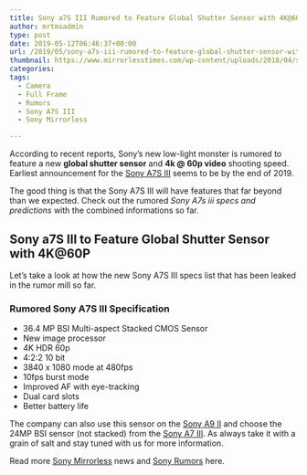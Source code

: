 ```yaml
---
title: Sony a7S III Rumored to Feature Global Shutter Sensor with 4K@60P
author: mrtmsadmin
type: post
date: 2019-05-12T06:46:37+00:00
url: /2019/05/sony-a7s-iii-rumored-to-feature-global-shutter-sensor-with-4k60p/
thumbnail: https://www.mirrorlesstimes.com/wp-content/uploads/2018/04/sony-a7s-iii-announcement.jpg
categories:
tags:
  - Camera
  - Full Frame
  - Rumors
  - Sony A7S III
  - Sony Mirrorless

---
```

According to recent reports, Sony’s new low-light monster is rumored to feature a new **global shutter sensor** and **4k @ 60p video** shooting speed. Earliest announcement for the [Sony A7S III][1] seems to be by the end of 2019.

The good thing is that the Sony A7S III will have features that far beyond than we expected. Check out the rumored _Sony A7s iii specs and predictions_ with the combined informations so far.<!--more-->

## Sony a7S III to Feature Global Shutter Sensor with 4K@60P

Let’s take a look at how the new Sony A7S III specs list that has been leaked in the rumor mill so far.

### Rumored Sony A7S III Specification

  * 36.4 MP BSI Multi-aspect Stacked CMOS Sensor
  * New image processor
  * 4K HDR 60p
  * 4:2:2 10 bit
  * 3840 x 1080 mode at 480fps
  * 10fps burst mode
  * Improved AF with eye-tracking
  * Dual card slots
  * Better battery life

The company can also use this sensor on the [Sony A9 II][2] and choose the 24MP BSI sensor (not stacked) from the [Sony A7 III][3]. As always take it with a grain of salt and stay tuned with us for more information.

Read more <a href="https://www.mirrorlesstimes.com/tags/sony-mirrorless/" target="_blank" rel="noopener noreferrer">Sony Mirrorless</a> news and <a href="https://www.dailycameranews.com/tag/sony-rumors/" target="_blank" rel="noopener noreferrer">Sony Rumors</a> here.

 [1]: https://www.mirrorlesstimes.com/tags/sony-a7s-iii/
 [2]: https://www.dailycameranews.com/tag/sony-a9-ii/
 [3]: https://www.mirrorlesstimes.com/tags/sony-a7-iii/